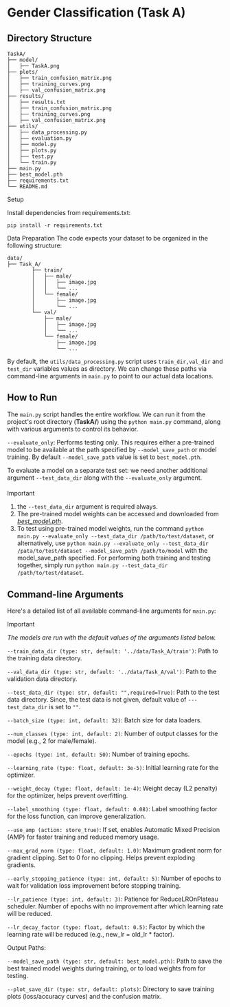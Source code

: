 # Gender Classification (Task A)


## Directory Structure
```
TaskA/
├── model/
│   ├── TaskA.png    
├── plots/
│   ├── train_confusion_matrix.png
│   ├── training_curves.png
│   ├── val_confusion_matrix.png  
├── results/
│   ├── results.txt    
│   ├── train_confusion_matrix.png
│   ├── training_curves.png
│   ├── val_confusion_matrix.png  
├── utils/
│   ├── data_processing.py     
│   ├── evaluation.py                 
│   ├── model.py               
│   ├── plots.py        
│   ├── test.py  
│   └── train.py             
├── main.py  
├── best_model.pth                   
├── requirements.txt           
└── README.md                 
```

Setup

Install dependencies from requirements.txt:

```pip install -r requirements.txt```

Data Preparation
The code expects your dataset to be organized in the following structure:
```
data/
├── Task_A/
        ├── train/
        │   ├── male/
        │   │   ├── image.jpg
        │   │   └── ...
        │   └── female/
        │       ├── image.jpg
        │       └── ...
        └── val/
            ├── male/
            │   ├── image.jpg
            │   └── ...
            └── female/
                ├── image.jpg
                └── ...
```
By default, the ```utils/data_processing.py``` script uses ```train_dir,val_dir``` and ```test_dir``` variables values as directory. We can change these paths via command-line arguments in ```main.py``` to point to our actual data locations.

## How to Run
The ```main.py``` script handles the entire workflow. We can run it from the project's root directory (**TaskA/**) using the ```python main.py``` command, along with various arguments to control its behavior.

```--evaluate_only```: Performs testing only. This requires either a pre-trained model to be available at the path specified by ```--model_save_path``` or model training. By default ```--model_save_path``` value is set to ```best_model.pth```.

To evaluate a model on a separate test set: we need another additional argument ```--test_data_dir``` along with the ```--evaluate_only``` argument.

#### 
> [!IMPORTANT]
> 1. the ```--test_data_dir``` argument is required always. <br/>
> 2. The pre-trained model weights can be accessed and downloaded from [*best_model.pth*](https://drive.google.com/file/d/1mB9Lqozewq4QgigvqeLhURdgIKyrKcZD/view?usp=sharing). <br/>
> 3. To test using pre-trained model weights, run the command ```python main.py --evaluate_only --test_data_dir /path/to/test/dataset```, or alternatively, use ```python main.py --evaluate_only --test_data_dir /pata/to/test/dataset --model_save_path /path/to/model``` with the model_save_path specified. For performing both training and testing together, simply run ```python main.py --test_data_dir /path/to/test/dataset```.

## Command-line Arguments
Here's a detailed list of all available command-line arguments for ```main.py```:

> [!IMPORTANT]
> *The models are run with the default values of the arguments listed below.*

```--train_data_dir (type: str, default: '../data/Task_A/train')```: Path to the training data directory.

```--val_data_dir (type: str, default: '../data/Task_A/val')```: Path to the validation data directory.

```--test_data_dir (type: str, default: "",required=True)```: Path to the test data directory. Since, the test data is not given, default value of ```---test_data_dir``` is set to ```""```.

```--batch_size (type: int, default: 32)```: Batch size for data loaders.

```--num_classes (type: int, default: 2)```: Number of output classes for the model (e.g., 2 for male/female).

```--epochs (type: int, default: 50)```: Number of training epochs.

```--learning_rate (type: float, default: 3e-5)```: Initial learning rate for the optimizer.

```--weight_decay (type: float, default: 1e-4)```: Weight decay (L2 penalty) for the optimizer, helps prevent overfitting.

```--label_smoothing (type: float, default: 0.08)```: Label smoothing factor for the loss function, can improve generalization.

```--use_amp (action: store_true)```: If set, enables Automatic Mixed Precision (AMP) for faster training and reduced memory usage.

```--max_grad_norm (type: float, default: 1.0)```: Maximum gradient norm for gradient clipping. Set to 0 for no clipping. Helps prevent exploding gradients.

```--early_stopping_patience (type: int, default: 5)```: Number of epochs to wait for validation loss improvement before stopping training.

```--lr_patience (type: int, default: 3)```: Patience for ReduceLROnPlateau scheduler. Number of epochs with no improvement after which learning rate will be reduced.

```--lr_decay_factor (type: float, default: 0.5)```: Factor by which the learning rate will be reduced (e.g., new_lr = old_lr * factor).

Output Paths:

```--model_save_path (type: str, default: best_model.pth)```: Path to save the best trained model weights during training, or to load weights from for testing.

```--plot_save_dir (type: str, default: plots)```: Directory to save training plots (loss/accuracy curves) and the confusion matrix.

